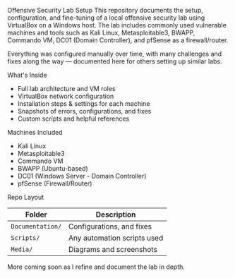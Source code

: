 Offensive Security Lab Setup
This repository documents the setup, configuration, and fine-tuning of a local offensive security lab using VirtualBox on a Windows host. The lab includes commonly used vulnerable machines and tools such as Kali Linux, Metasploitable3, BWAPP, Commando VM, DC01 (Domain Controller), and pfSense as a firewall/router.

Everything was configured manually over time, with many challenges and fixes along the way — documented here for others setting up similar labs.

What's Inside

- Full lab architecture and VM roles
- VirtualBox network configuration
- Installation steps & settings for each machine
- Snapshots of errors, configurations, and fixes
- Custom scripts and helpful references

Machines Included

- Kali Linux
- Metasploitable3
- Commando VM
- BWAPP (Ubuntu-based)
- DC01 (Windows Server - Domain Controller)
- pfSense (Firewall/Router)

Repo Layout

| Folder | Description |
|--------|-------------|
| `Documentation/` | Configurations, and fixes |
| `Scripts/` | Any automation scripts used |
| `Media/` | Diagrams and screenshots |


More coming soon as I refine and document the lab in depth.
